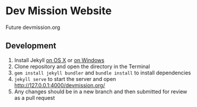 # Dev Mission Website
Future devmission.org

## Development
1. Install Jekyll [on OS X](http://jekyll.tips/jekyll-casts/install-jekyll-on-os-x/) or [on Windows](http://jekyll.tips/jekyll-casts/install-jekyll-on-windows/)
1. Clone repository and open the directory in the Terminal
1. `gem install jekyll bundler` and `bundle install` to install dependencies
1. `jekyll serve` to start the server and open http://127.0.0.1:4000/devmission.org/
1. Any changes should be in a new branch and then submitted for review as a pull request
